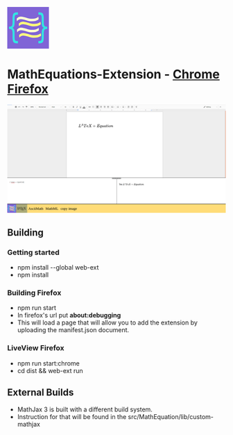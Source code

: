 ![logo for MathEquation Extension](https://github.com/brendena/MathEquations-Extension/blob/master/Img/96x96.png?raw=true)
# MathEquations-Extension - [Chrome](https://chrome.google.com/webstore/detail/math-equations/fkioioejambaepmmpepneigdadjpfamh?hl=en) [Firefox](https://addons.mozilla.org/en-US/firefox/addon/math-equations-anywhere)



![example](https://github.com/brendena/MathEquations-Extension/blob/master/Img/readmeExample.png?raw=true)


## Building

### Getting started
* npm install --global web-ext
* npm install


### Building Firefox
* npm run start
* In firefox's url put **about:debugging** 
* This will load a page that will allow you to add the extension by uploading the manifest.json document.


### LiveView Firefox
* npm run start:chrome
* cd dist && web-ext run


## External Builds
* MathJax 3 is built with a different build system.
* Instruction for that will be found in the src/MathEquation/lib/custom-mathjax  

